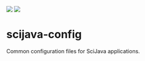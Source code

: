 [![](https://img.shields.io/maven-central/v/org.scijava/scijava-config.svg)](http://search.maven.org/#search%7Cgav%7C1%7Cg%3A%22org.scijava%22%20AND%20a%3A%22scijava-config%22)
[![](https://github.com/scijava/scijava-config/actions/workflows/build-main.yml/badge.svg)](https://github.com/scijava/scijava-config/actions/workflows/build-main.yml)

scijava-config
==============

Common configuration files for SciJava applications.
